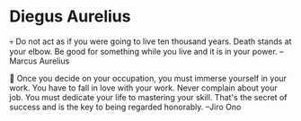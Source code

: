 # Diegus Aurelius

💀 Do not act as if you were going to live ten thousand years. Death stands at your elbow. Be good for something while you live and it is in your power. –Marcus Aurelius

🍣 Once you decide on your occupation, you must immerse yourself in your work. You have to fall in love with your work. Never complain about your job. You must dedicate your life to mastering your skill. That's the secret of success and is the key to being regarded honorably. –Jiro Ono
